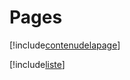 # Pages

[!include[contenudelapage](pages.contenudelapage.autogen.md)]

[!include[liste](pages.liste.autogen.md)]












